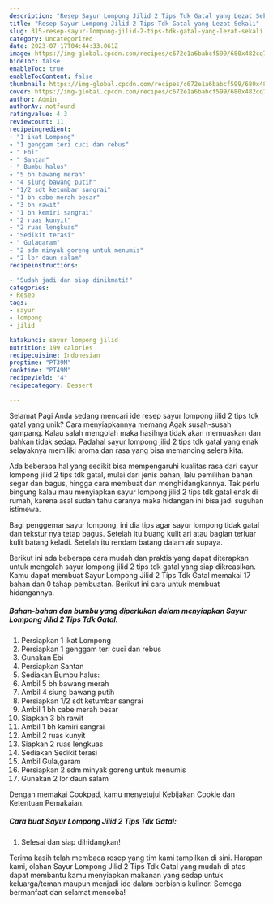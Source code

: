 ```yaml
---
description: "Resep Sayur Lompong Jilid 2 Tips Tdk Gatal yang Lezat Sekali"
title: "Resep Sayur Lompong Jilid 2 Tips Tdk Gatal yang Lezat Sekali"
slug: 315-resep-sayur-lompong-jilid-2-tips-tdk-gatal-yang-lezat-sekali
category: Uncategorized
date: 2023-07-17T04:44:33.061Z
image: https://img-global.cpcdn.com/recipes/c672e1a6babcf599/680x482cq70/sayur-lompong-jilid-2-tips-tdk-gatal-foto-resep-utama.jpg
hideToc: false
enableToc: true
enableTocContent: false
thumbnail: https://img-global.cpcdn.com/recipes/c672e1a6babcf599/680x482cq70/sayur-lompong-jilid-2-tips-tdk-gatal-foto-resep-utama.jpg
cover: https://img-global.cpcdn.com/recipes/c672e1a6babcf599/680x482cq70/sayur-lompong-jilid-2-tips-tdk-gatal-foto-resep-utama.jpg
author: Admin
authorAv: notfound
ratingvalue: 4.3
reviewcount: 11
recipeingredient:
- "1 ikat Lompong"
- "1 genggam teri cuci dan rebus"
- " Ebi"
- " Santan"
- " Bumbu halus"
- "5 bh bawang merah"
- "4 siung bawang putih"
- "1/2 sdt ketumbar sangrai"
- "1 bh cabe merah besar"
- "3 bh rawit"
- "1 bh kemiri sangrai"
- "2 ruas kunyit"
- "2 ruas lengkuas"
- "Sedikit terasi"
- " Gulagaram"
- "2 sdm minyak goreng untuk menumis"
- "2 lbr daun salam"
recipeinstructions:

- "Sudah jadi dan siap dinikmati!"
categories:
- Resep
tags:
- sayur
- lompong
- jilid

katakunci: sayur lompong jilid 
nutrition: 199 calories
recipecuisine: Indonesian
preptime: "PT39M"
cooktime: "PT49M"
recipeyield: "4"
recipecategory: Dessert

---
```



Selamat Pagi Anda sedang mencari ide resep sayur lompong jilid 2 tips tdk gatal yang unik? Cara menyiapkannya memang Agak susah-susah gampang. Kalau salah mengolah maka hasilnya tidak akan memuaskan dan bahkan tidak sedap. Padahal sayur lompong jilid 2 tips tdk gatal yang enak selayaknya memiliki aroma dan rasa yang bisa memancing selera kita.


Ada beberapa hal yang sedikit bisa mempengaruhi kualitas rasa dari sayur lompong jilid 2 tips tdk gatal, mulai dari jenis bahan, lalu pemilihan bahan segar dan bagus, hingga cara membuat dan menghidangkannya. Tak perlu bingung kalau mau menyiapkan sayur lompong jilid 2 tips tdk gatal enak di rumah, karena asal sudah tahu caranya maka hidangan ini bisa jadi suguhan istimewa.

Bagi penggemar sayur lompong, ini dia tips agar sayur lompong tidak gatal dan tekstur nya tetap bagus. Setelah itu buang kulit ari atau bagian terluar kulit batang keladi. Setelah itu rendam batang dalam air supaya.


Berikut ini ada beberapa cara mudah dan praktis yang dapat diterapkan untuk mengolah sayur lompong jilid 2 tips tdk gatal yang siap dikreasikan. Kamu dapat membuat Sayur Lompong Jilid 2 Tips Tdk Gatal memakai 17 bahan dan 0 tahap pembuatan. Berikut ini cara untuk membuat hidangannya.

<!--inarticleads1-->

##### Bahan-bahan dan bumbu yang diperlukan dalam menyiapkan Sayur Lompong Jilid 2 Tips Tdk Gatal:

1. Persiapkan 1 ikat Lompong
1. Persiapkan 1 genggam teri cuci dan rebus
1. Gunakan  Ebi
1. Persiapkan  Santan
1. Sediakan  Bumbu halus:
1. Ambil 5 bh bawang merah
1. Ambil 4 siung bawang putih
1. Persiapkan 1/2 sdt ketumbar sangrai
1. Ambil 1 bh cabe merah besar
1. Siapkan 3 bh rawit
1. Ambil 1 bh kemiri sangrai
1. Ambil 2 ruas kunyit
1. Siapkan 2 ruas lengkuas
1. Sediakan Sedikit terasi
1. Ambil  Gula,garam
1. Persiapkan 2 sdm minyak goreng untuk menumis
1. Gunakan 2 lbr daun salam


Dengan memakai Cookpad, kamu menyetujui Kebijakan Cookie dan Ketentuan Pemakaian. 

<!--inarticleads2-->

##### Cara buat Sayur Lompong Jilid 2 Tips Tdk Gatal:


1. Selesai dan siap dihidangkan!



Terima kasih telah membaca resep yang tim kami tampilkan di sini. Harapan kami, olahan Sayur Lompong Jilid 2 Tips Tdk Gatal yang mudah di atas dapat membantu kamu menyiapkan makanan yang sedap untuk keluarga/teman maupun menjadi ide dalam berbisnis kuliner. Semoga bermanfaat dan selamat mencoba!
